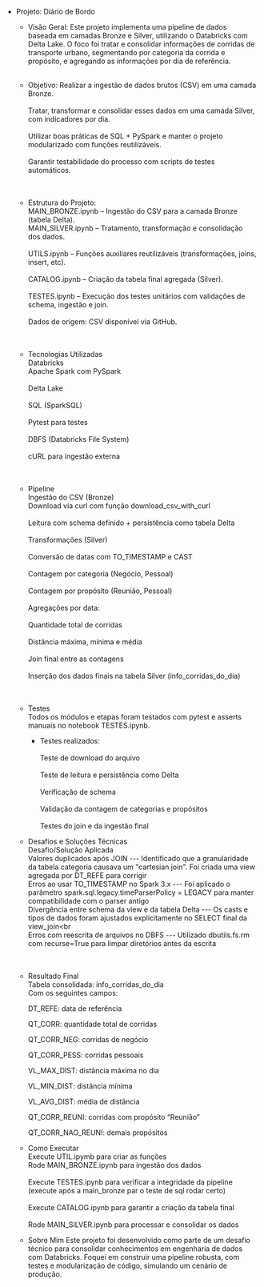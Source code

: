 - Projeto: Diário de Bordo


    - Visão Geral:
    Este projeto implementa uma pipeline de dados baseada em camadas Bronze e Silver, utilizando o Databricks com Delta Lake. O foco foi tratar e consolidar informações de corridas de transporte urbano, segmentando por categoria da corrida e propósito, e agregando as informações por dia de referência.<br><br>



    - Objetivo:
    Realizar a ingestão de dados brutos (CSV) em uma camada Bronze.<br>        
    Tratar, transformar e consolidar esses dados em uma camada Silver, com indicadores por dia.<br>     
    Utilizar boas práticas de SQL + PySpark e manter o projeto modularizado com funções reutilizáveis.<br>      
    Garantir testabilidade do processo com scripts de testes automáticos.<br><br><br>


    
    - Estrutura do Projeto:<br>
    MAIN_BRONZE.ipynb – Ingestão do CSV para a camada Bronze (tabela Delta).<br>
    MAIN_SILVER.ipynb – Tratamento, transformação e consolidação dos dados.<br>      
    UTILS.ipynb – Funções auxiliares reutilizáveis (transformações, joins, insert, etc). <br>       
    CATALOG.ipynb – Criação da tabela final agregada (Silver).  <br>      
    TESTES.ipynb – Execução dos testes unitários com validações de schema, ingestão e join.<br>        
    Dados de origem: CSV disponível via GitHub.<br><br><br>


    
    - Tecnologias Utilizadas<br>
    Databricks        <br>
    Apache Spark com PySpark  <br>      
    Delta Lake  <br>      
    SQL (SparkSQL)  <br>      
    Pytest para testes      <br>  
    DBFS (Databricks File System)  <br>      
    cURL para ingestão externa<br><br><br>


    
    - Pipeline<br>
    Ingestão do CSV (Bronze) <br>
    Download via curl com função download_csv_with_curl <br>       
    Leitura com schema definido + persistência como tabela Delta <br>       
    Transformações (Silver) <br>       
    Conversão de datas com TO_TIMESTAMP e CAST  <br>      
    Contagem por categoria (Negócio, Pessoal)   <br>     
    Contagem por propósito (Reunião, Pessoal)  <br>      
    Agregações por data:<br>        
    Quantidade total de corridas   <br>     
    Distância máxima, mínima e média  <br>      
    Join final entre as contagens  <br>      
    Inserção dos dados finais na tabela Silver (info_corridas_do_dia)<br><br><br>



    - Testes<br>
    Todos os módulos e etapas foram testados com pytest e asserts manuais no notebook TESTES.ipynb.<br>
        - Testes realizados:<br>        
        Teste de download do arquivo  <br>          
        Teste de leitura e persistência como Delta  <br>          
        Verificação de schema  <br>          
        Validação da contagem de categorias e propósitos  <br>          
        Testes do join e da ingestão final<br>



    - Desafios e Soluções Técnicas<br>
    Desafio/Solução Aplicada<br>
    Valores duplicados após JOIN  ---  Identificado que a granularidade da tabela categoria causava um "cartesian join". Foi criada uma view agregada por DT_REFE para corrigir<br>
    Erros ao usar TO_TIMESTAMP no Spark 3.x	  ---  Foi aplicado o parâmetro spark.sql.legacy.timeParserPolicy = LEGACY para manter compatibilidade com o parser antigo<br>
    Divergência entre schema da view e da tabela Delta  ---  Os casts e tipos de dados foram ajustados explicitamente no SELECT final da view_join<br<br>
    Erros com reescrita de arquivos no DBFS  ---  Utilizado dbutils.fs.rm com recurse=True para limpar diretórios antes da escrita<br><br><br>


    
    - Resultado Final<br>
        Tabela consolidada: info_corridas_do_dia<br>
        Com os seguintes campos:<br>
        
        DT_REFE: data de referência<br>
        
        QT_CORR: quantidade total de corridas<br>
        
        QT_CORR_NEG: corridas de negócio<br>
        
        QT_CORR_PESS: corridas pessoais<br>
        
        VL_MAX_DIST: distância máxima no dia<br>
        
        VL_MIN_DIST: distância mínima<br>
        
        VL_AVG_DIST: média de distância<br>
        
        QT_CORR_REUNI: corridas com propósito “Reunião”<br>
        
        QT_CORR_NAO_REUNI: demais propósitos<br>


    
    - Como Executar<br>
    Execute UTIL.ipymb para criar as funções<br>
    Rode MAIN_BRONZE.ipynb para ingestão dos dados      <br>  
    Execute TESTES.ipynb para verificar a integridade da pipeline (execute após a main_bronze par o teste de sql rodar certo)   <br>     
    Execute CATALOG.ipynb para garantir a criação da tabela final <br>       
    Rode MAIN_SILVER.ipynb para processar e consolidar os dados<br>
    
    - Sobre Mim
    Este projeto foi desenvolvido como parte de um desafio técnico para consolidar conhecimentos em engenharia de dados com Databricks.
    Foquei em construir uma pipeline robusta, com testes e modularização de código, simulando um cenário de produção.
